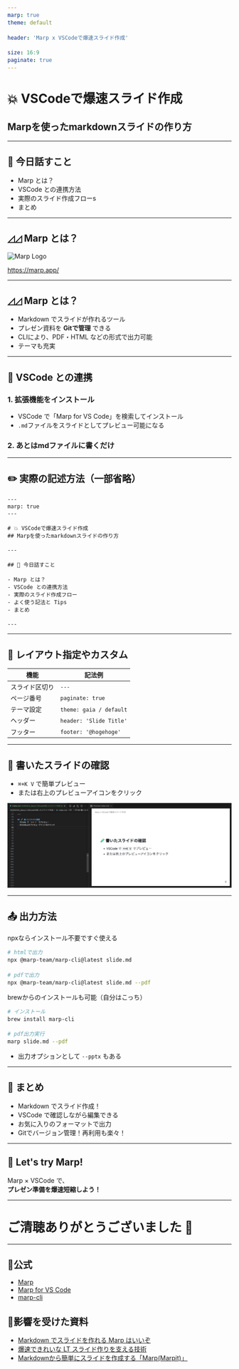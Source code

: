 ```yaml
---
marp: true
theme: default

header: 'Marp x VSCodeで爆速スライド作成'

size: 16:9
paginate: true
---
```


<!-- _class : lead -->

# 💥 VSCodeで爆速スライド作成

## Marpを使ったmarkdownスライドの作り方

---

## 🌟 今日話すこと

- Marp とは？
- VSCode との連携方法
- 実際のスライド作成フローs
- まとめ

---

## ◿◿ Marp とは？
![Marp Logo](https://marp.app/assets/marp.svg)

https://marp.app/

---
## ◿◿ Marp とは？
- Markdown でスライドが作れるツール
- プレゼン資料を **Gitで管理** できる
- CLIにより、PDF・HTML などの形式で出力可能
- テーマも充実

---

## 🔌 VSCode との連携

### 1. 拡張機能をインストール

- VSCode で「Marp for VS Code」を検索してインストール
- `.md`ファイルをスライドとしてプレビュー可能になる

### 2. あとはmdファイルに書くだけ

---

## ✏️ 実際の記述方法（一部省略）

```
---
marp: true
---

# 💥 VSCodeで爆速スライド作成
## Marpを使ったmarkdownスライドの作り方

---

## 🌟 今日話すこと

- Marp とは？
- VSCode との連携方法
- 実際のスライド作成フロー
- よく使う記法と Tips
- まとめ

---
```

---

## 📀 レイアウト指定やカスタム

| 機能           | 記法例                  |
| -------------- | ----------------------- |
| スライド区切り | `---`                   |
| ページ番号     | `paginate: true`        |
| テーマ設定     | `theme: gaia / default` |
| ヘッダー     | `header: 'Slide Title'` |
| フッター     | `footer: '@hogehoge'` |

---

## 🧪 書いたスライドの確認

- `⌘+K V` で簡単プレビュー
- または右上のプレビューアイコンをクリック

![preview](./assets/preview.png)

---

## 📤 出力方法

npxならインストール不要ですぐ使える
```bash
# htmlで出力
npx @marp-team/marp-cli@latest slide.md

# pdfで出力
npx @marp-team/marp-cli@latest slide.md --pdf
```

brewからのインストールも可能（自分はこっち）
```bash
# インストール
brew install marp-cli

# pdf出力実行
marp slide.md --pdf
```

- 出力オプションとして `--pptx` もある

---

## 🎉 まとめ

- Markdown でスライド作成！
- VSCode で確認しながら編集できる
- お気に入りのフォーマットで出力
- Gitでバージョン管理！再利用も楽々！

---

## 🙌 Let's try Marp!

Marp × VSCode で、\
**プレゼン準備を爆速短縮しよう！**

---

# ご清聴ありがとうございました 🙏

---
## 🚩公式
- [Marp](https://marp.app/)
- [Marp for VS Code](https://marketplace.visualstudio.com/items?itemName=marp-team.marp-vscode)
- [marp-cli](https://github.com/marp-team/marp-cli)


## 💫影響を受けた資料
- [Markdown でスライドを作れる Marp はいいぞ](https://qiita.com/tomoasleep/items/604107787d92dec4868e)
- [爆速できれいな LT スライド作りを支える技術](https://zenn.dev/su8ru/articles/marp-cli-lt-slide)
- [Markdownから簡単にスライドを作成する「Marp(Marpit)」](https://tracpath.com/works/development/marp/)